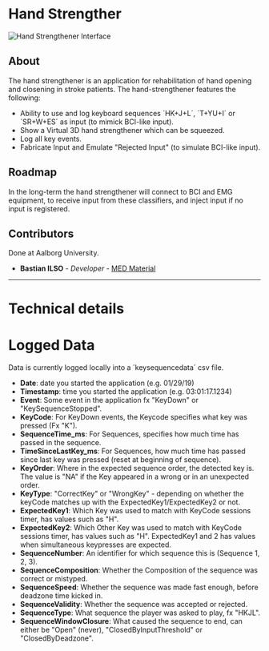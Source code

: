# Hand Strengther
![Hand Strengthener Interface](https://raw.githubusercontent.com/med-material/HandStrengthener/master/hand-strengthener.png)

## About
The hand strengthener is an application for rehabilitation of hand opening and closening in stroke patients. The hand-strengthener features the following:
* Ability to use and log keyboard sequences ´HK+J+L´, ´T+YU+I´ or ´SR+W+ES´ as input (to mimick BCI-like input).
* Show a Virtual 3D hand strengthener which can be squeezed.
* Log all key events.
* Fabricate Input and Emulate "Rejected Input" (to simulate BCI-like input). 

## Roadmap
In the long-term the hand strengthener will connect to BCI and EMG equipment, to receive input from these classifiers, and inject input if no input is registered.

## Contributors
Done at Aalborg University.   
- **Bastian ILSO** - _Developer_ - [MED Material](https://github.com/med-material)

 -----------------  
# Technical details
# Logged Data
Data is currently logged locally into a ´keysequencedata´ csv file.
 * **Date**: date you started the application (e.g. 01/29/19)
 * **Timestamp**: time you started the application (e.g. 03:01:17.1234)
 * **Event**: Some event in the application fx "KeyDown" or "KeySequenceStopped".
 * **KeyCode**: For KeyDown events, the Keycode specifies what key was pressed (Fx "K").
 * **SequenceTime_ms**: For Sequences, specifies how much time has passed in the sequence.
 * **TimeSinceLastKey_ms**: For Sequences, how much time has passed since last key was pressed (reset at beginning of sequence).
 * **KeyOrder**: Where in the expected sequence order, the detected key is. The value is "NA" if the Key appeared in a wrong or in an unexpected order.
 * **KeyType**: "CorrectKey" or "WrongKey" - depending on whether the keyCode matches up with the ExpectedKey1/ExpectedKey2 or not.
 * **ExpectedKey1**: Which Key was used to match with KeyCode sessions timer, has values such as "H".
 * **ExpectedKey2**: Which Other Key was used to match with KeyCode sessions timer, has values such as "H". ExpectedKey1 and 2 has values when simultaneous keypresses are expected.
 * **SequenceNumber**: An identifier for which sequence this is (Sequence 1, 2, 3).
 * **SequenceComposition**: Whether the Composition of the sequence was correct or mistyped.
 * **SequenceSpeed**: Whether the sequence was made fast enough, before deadzone time kicked in.
 * **SequenceValidity**: Whether the sequence was accepted or rejected.
 * **SequenceType**: What sequence the player was asked to play, fx "HKJL".
 * **SequenceWindowClosure**: What caused the sequence to end, can either be "Open" (never), "ClosedByInputThreshold" or "ClosedByDeadzone".

